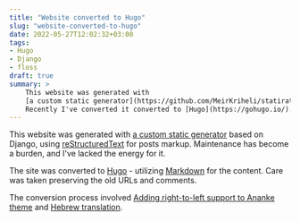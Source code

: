 ```yaml
---
title: "Website converted to Hugo"
slug: "website-converted-to-hugo"
date: 2022-05-27T12:02:32+03:00
tags:
- Hugo
- Django
- floss
draft: true
summary: >
    This website was generated with
    [a custom static generator](https://github.com/MeirKriheli/statirator/),
    Recently I've converted it converted to [Hugo](https://gohugo.io/).
---
```


This website was generated with
[a custom static generator](https://github.com/MeirKriheli/statirator/) based on
Django, using [reStructuredText](https://docutils.sourceforge.io/rst.html) for
posts markup. Maintenance has become a burden, and I've lacked the energy for it.

The site was converted to [Hugo](https://gohugo.io/) - utilizing 
[Markdown](https://gohugo.io/content-management/formats/#learn-markdown) for the 
content. Care was taken preserving the old URLs and comments.

The conversion process involved [Adding right-to-left support to Ananke theme](https://github.com/theNewDynamic/gohugo-theme-ananke/pull/532/commits)
and [Hebrew translation](https://github.com/theNewDynamic/gohugo-theme-ananke/pull/544).
